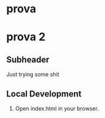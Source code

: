 # prova
# prova 2

## Subheader

Just trying some shit

## Local Development

1. Open index.html in your browser.